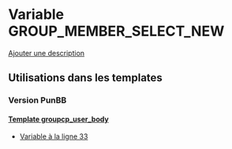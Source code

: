 # Variable GROUP_MEMBER_SELECT_NEW
[Ajouter une description](https://fa-tvars.appspot.com/var/GROUP_MEMBER_SELECT_NEW)

## Utilisations dans les templates

### Version PunBB

#### [Template groupcp_user_body](punbb/groupcp_user_body.md)
* [Variable &agrave; la ligne 33](../punbb/groupcp_user_body.tpl#L33)